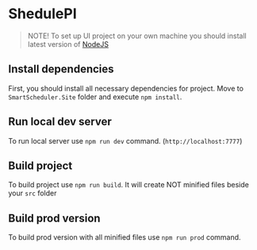 # ShedulePI

> NOTE! To set up UI project on your own machine you should install latest version of [NodeJS](https://nodejs.org/en/)

## Install dependencies

First, you should install all necessary dependencies for project. Move to `SmartScheduler.Site` folder and execute `npm install`.

## Run local dev server

To run local server use `npm run dev` command. (`http://localhost:7777`)


## Build project

To build project use `npm run build`. It will create NOT minified files beside your `src` folder

## Build prod version

To build prod version with all minified files use `npm run prod` command.



